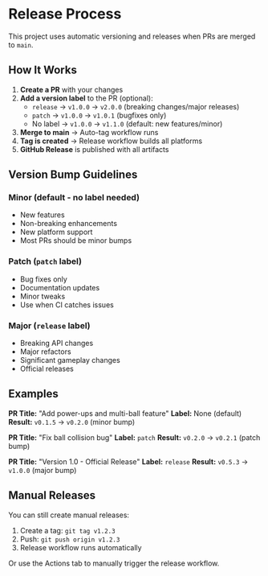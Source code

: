 # Release Process

This project uses automatic versioning and releases when PRs are merged to `main`.

## How It Works

1. **Create a PR** with your changes
2. **Add a version label** to the PR (optional):
   - `release` → `v1.0.0` → `v2.0.0` (breaking changes/major releases)
   - `patch` → `v1.0.0` → `v1.0.1` (bugfixes only)
   - No label → `v1.0.0` → `v1.1.0` (default: new features/minor)
3. **Merge to main** → Auto-tag workflow runs
4. **Tag is created** → Release workflow builds all platforms
5. **GitHub Release** is published with all artifacts

## Version Bump Guidelines

### Minor (default - no label needed)
- New features
- Non-breaking enhancements
- New platform support
- Most PRs should be minor bumps

### Patch (`patch` label)
- Bug fixes only
- Documentation updates
- Minor tweaks
- Use when CI catches issues

### Major (`release` label)
- Breaking API changes
- Major refactors
- Significant gameplay changes
- Official releases

## Examples

**PR Title:** "Add power-ups and multi-ball feature"
**Label:** None (default)
**Result:** `v0.1.5` → `v0.2.0` (minor bump)

**PR Title:** "Fix ball collision bug"
**Label:** `patch`
**Result:** `v0.2.0` → `v0.2.1` (patch bump)

**PR Title:** "Version 1.0 - Official Release"
**Label:** `release`
**Result:** `v0.5.3` → `v1.0.0` (major bump)

## Manual Releases

You can still create manual releases:
1. Create a tag: `git tag v1.2.3`
2. Push: `git push origin v1.2.3`
3. Release workflow runs automatically

Or use the Actions tab to manually trigger the release workflow.
